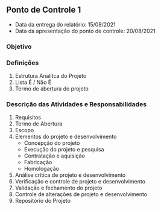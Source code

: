 
## Ponto de Controle 1
- Data da entrega do relatório: 15/08/2021
- Data da apresentação do ponto de controle: 20/08/2021

### Objetivo

### Definições
1. Estrutura Analítca do Projeto
1. Lista É / Não É
1. Termo de abertura do projeto

### Descrição das Atividades e Responsabilidades
1. Requisitos
1. Termo de Abertura
1. Escopo
1. Elementos do projeto e desenvolvimento
    - Concepção do projeto
    - Execução do projeto e pesquisa
    - Contratação e aquisição
    - Fabricação
    - Homologação
1. Análise crítica de projeto e desenvolvimento
1. Verificação e controle de projeto e desenvolvimento
1. Validação e fechamento do projeto
1. Controle de alterações de projeto e desenvolvimento
1. Repositório do Projeto